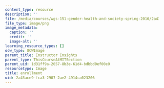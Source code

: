 ```yaml
---
content_type: resource
description: ''
file: /media/courses/wgs-151-gender-health-and-society-spring-2016/2a43ace9fca329072ae24914ca023206_30.png
file_type: image/png
image_metadata:
  caption: ''
  credit: ''
  image-alt: ''
learning_resource_types: []
ocw_type: OCWImage
parent_title: Instructor Insights
parent_type: ThisCourseAtMITSection
parent_uid: 1d31ff9a-2057-8b3e-61d4-bdbbd0ef00e0
resourcetype: Image
title: enrollment
uid: 2a43ace9-fca3-2907-2ae2-4914ca023206
---
```

